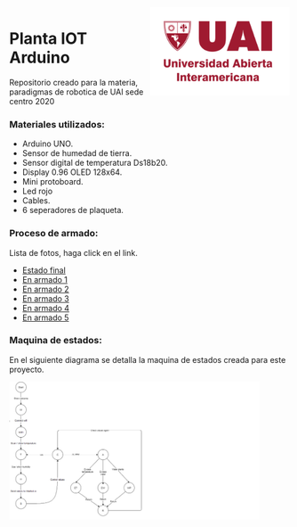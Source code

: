 <img src="https://github.com/damiancipolat/Planta_IOT_Arduino/blob/main/doc/uai.png?raw=true" width="250px" align="right" />

# Planta IOT Arduino 
Repositorio creado para la materia, paradigmas de robotica de UAI sede centro 2020

### Materiales utilizados:
- Arduino UNO.
- Sensor de humedad de tierra.
- Sensor digital de temperatura Ds18b20.
- Display 0.96 OLED 128x64.
- Mini protoboard.
- Led rojo
- Cables.
- 6 seperadores de plaqueta.

### Proceso de armado:
Lista de fotos, haga click en el link.
- [Estado final](https://github.com/damiancipolat/Planta_IOT_Arduino/blob/main/doc/final.jpeg?raw=true)
- [En armado 1](https://github.com/damiancipolat/Planta_IOT_Arduino/blob/main/doc/armado_1.jpeg?raw=true)
- [En armado 2](https://github.com/damiancipolat/Planta_IOT_Arduino/blob/main/doc/armado_2.jpeg?raw=true)
- [En armado 3](https://github.com/damiancipolat/Planta_IOT_Arduino/blob/main/doc/armado_3.jpeg?raw=true)
- [En armado 4](https://github.com/damiancipolat/Planta_IOT_Arduino/blob/main/doc/armado_4.jpeg?raw=true)
- [En armado 5](https://github.com/damiancipolat/Planta_IOT_Arduino/blob/main/doc/armado_5.jpeg?raw=true)

### Maquina de estados:
En el siguiente diagrama se detalla la maquina de estados creada para este proyecto.

<img src="https://github.com/damiancipolat/Planta_IOT_Arduino/blob/main/doc/diagram.png?raw=true" width="450px" align="left" />
